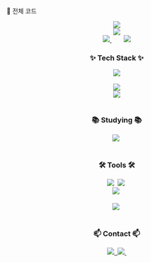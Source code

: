 💾 전체 코드
<!--타이틀 부분-->
<div align="center">
  <a href="https://capsule-render.vercel.app">
    <img src="https://capsule-render.vercel.app/api?type=venom&color=gradient&height=300&section=header&text=Doyeon's%20Github&fontSize=90"/>
  </a>
</div>

<div align="center">
  <a href="https://git.io/typing-svg">
    <img src="https://readme-typing-svg.demolab.com?font=Gwendolyn&weight=700&size=30&pause=1000&color=71B7FF&center=true&vCenter=true&random=false&width=435&lines=Welcome+to+my+code+playground;I+am+a+Data+Engineer;I+ + 
have+ +experience+at+ +an+ +embedded+ +developer+ +and+ +an+ +iOS+ +developer"/>
  </a>
</div>

<div align="center">
  <a href="https://github-readme-stats.vercel.app">
    <img src="https://github-readme-stats.vercel.app/api?username=doyeonkp&show_icons=true&theme=dark#gh-dark-mode-only)](https://github.com/anuraghazra/github-readme-stats#gh-dark-mode-only"/>
  </a>
  &nbsp;&nbsp;&nbsp;&nbsp;&nbsp;&nbsp;
  <a href="https://github-readme-stats.vercel.app">
    <img src="https://github-readme-stats.vercel.app/api/top-langs/?username=doyeonkp&layout=compact"/>
  </a>
</div>

<!--내용 부분-->
<h3 align="center">✨ Tech Stack ✨</h3>
<div align="center">
  <a href="https://skillicons.dev">
    <img src="https://skillicons.dev/icons?i=python,swift,cpp,c,mysql"/>
  </a>
</div>
<br>
<div align="center">
    <img src="https://skillicons.dev/icons?i=git,kubernetes,docker,jenkins,nginx" />
</div>
<div align="center">
    <img src="https://skillicons.dev/icons?i=kafka,azure,elasticsearch"/>
</div>
<br>

<h3 align="center">📚 Studying 📚</h3>
<div align="center">
  <img src="https://img.shields.io/badge/#7F52FF?style=for-the-badge&logo=kotlin&logoColor=white" />&nbsp
</div>

<br>

<h3 align="center">🛠 Tools 🛠</h3>
<div align="center">
  <img src="https://img.shields.io/badge/git-F05033.svg?style=for-the-badge&logo=git&logoColor=white" />&nbsp
  <img src="https://img.shields.io/badge/github-181717.svg?style=for-the-badge&logo=github&logoColor=white" />&nbsp
</div>

<div align="center">
  <img src="https://img.shields.io/badge/figma-F24E1E.svg?style=for-the-badge&logo=figma&logoColor=white" />&nbsp
</div>

<br>

<div align="center">
  <img src="https://img.shields.io/badge/jupyter-2C2C32.svg?style=for-the-badge&logo=jupyter&logoColor=F37726" />&nbsp
</div>

<br>

<h3 align="center">📫 Contact 📫</h3>
<div align="center">
  <a href="https://www.linkedin.com/in/kim-d-86363113b/">
    <img src="https://img.shields.io/badge/Linkedin-#0A66C2?style=for-the-badge&logo=linkedin&logoColor=white" />&nbsp
  </a>
  <a href="mailto:yesung6@gmail.com">
    <img
      src="https://img.shields.io/badge/yesung6@gmail.com-D14836?style=for-the-badge&logo=gmail&logoColor=white"/>&nbsp
  </a>
</div>

<!--
**doyeonkp/doyeonkp** is a ✨ _special_ ✨ repository because its `README.md` (this file) appears on your GitHub profile.

Here are some ideas to get you started:

- 🔭 I’m currently working on ...
- 🌱 I’m currently learning ...
- 👯 I’m looking to collaborate on ...
- 🤔 I’m looking for help with ...
- 💬 Ask me about ...
- 📫 How to reach me: ...
- 😄 Pronouns: ...
- ⚡ Fun fact: ...
-->
